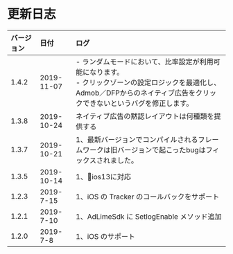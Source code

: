 # 更新日志

| バージョン    | 日付          | ログ                                                               |
| :---------- | :------------ | :-----------------------------------------------------------------|
| 1.4.2       | 2019-11-07    | - ランダムモードにおいて、比率設定が利用可能になります。<br> - クリックゾーンの設定ロジックを最適化し、Admob／DFPからのネイティブ広告をクリックできないというバグを修正します。|
| 1.3.8       | 2019-10-24    | ネイティブ広告の黙認レイアウトは何種類を提供する |
| 1.3.7       | 2019-10-21    | 1、最新バージョンでコンパイルされるフレームワークは旧バージョンで起こったbugはフィックスされました。|
| 1.3.5       | 2019-10-14    | 1、ios13に対応 |
| 1.2.3       | 2019-7-15     | 1、iOS の Tracker のコールバックをサポート|
| 1.2.1       | 2019-7-10     | 1、AdLimeSdk に SetlogEnable メソッド追加|
| 1.2.0       | 2019-7-8      | 1、iOS のサポート|